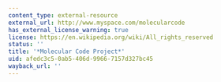 ```yaml
---
content_type: external-resource
external_url: http://www.myspace.com/molecularcode
has_external_license_warning: true
license: https://en.wikipedia.org/wiki/All_rights_reserved
status: ''
title: '*Molecular Code Project*'
uid: afedc3c5-0ab5-406d-9966-7157d327bc45
wayback_url: ''
---
```

